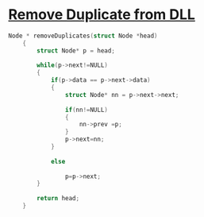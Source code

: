<h1><a href="https://www.geeksforgeeks.org/problems/remove-duplicates-from-a-sorted-doubly-linked-list/1" target="_blank">Remove Duplicate from DLL</a></h1>


```cpp
Node * removeDuplicates(struct Node *head)
    {
        struct Node* p = head;
        
        while(p->next!=NULL)
        {
            if(p->data == p->next->data)
            {
                struct Node* nn = p->next->next;
                
                if(nn!=NULL)
                {
                    nn->prev =p;
                }
                p->next=nn;
            }
            
            else
            
                p=p->next;
        }
        
        return head;
    }
```